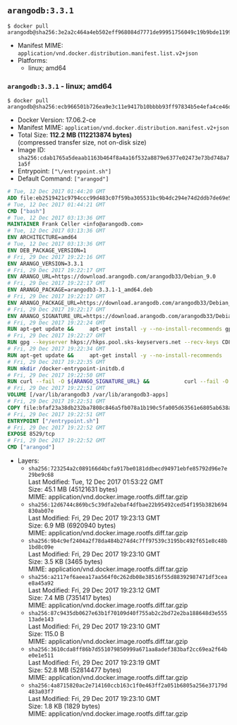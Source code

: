 ## `arangodb:3.3.1`

```console
$ docker pull arangodb@sha256:3e2a2c464a4eb502eff968084d7771de99951756049c19b9bde1199139242e49
```

-	Manifest MIME: `application/vnd.docker.distribution.manifest.list.v2+json`
-	Platforms:
	-	linux; amd64

### `arangodb:3.3.1` - linux; amd64

```console
$ docker pull arangodb@sha256:ecb966501b726ea9e3c11e9417b10bbbb93ff97834b5e4efa4ce46db26d05bb6
```

-	Docker Version: 17.06.2-ce
-	Manifest MIME: `application/vnd.docker.distribution.manifest.v2+json`
-	Total Size: **112.2 MB (112213874 bytes)**  
	(compressed transfer size, not on-disk size)
-	Image ID: `sha256:cdab1765a5deaab1163b464f8a4a16f532a8879e6377e02473e73bd748a71a5f`
-	Entrypoint: `["\/entrypoint.sh"]`
-	Default Command: `["arangod"]`

```dockerfile
# Tue, 12 Dec 2017 01:44:20 GMT
ADD file:eb2519421c9794ccc99d483c07f59ba305531bc9b4dc294e74d2ddb7de69e52a in / 
# Tue, 12 Dec 2017 01:44:21 GMT
CMD ["bash"]
# Tue, 12 Dec 2017 03:13:36 GMT
MAINTAINER Frank Celler <info@arangodb.com>
# Tue, 12 Dec 2017 03:13:36 GMT
ENV ARCHITECTURE=amd64
# Tue, 12 Dec 2017 03:13:36 GMT
ENV DEB_PACKAGE_VERSION=1
# Fri, 29 Dec 2017 19:22:16 GMT
ENV ARANGO_VERSION=3.3.1
# Fri, 29 Dec 2017 19:22:17 GMT
ENV ARANGO_URL=https://download.arangodb.com/arangodb33/Debian_9.0
# Fri, 29 Dec 2017 19:22:17 GMT
ENV ARANGO_PACKAGE=arangodb3-3.3.1-1_amd64.deb
# Fri, 29 Dec 2017 19:22:17 GMT
ENV ARANGO_PACKAGE_URL=https://download.arangodb.com/arangodb33/Debian_9.0/amd64/arangodb3-3.3.1-1_amd64.deb
# Fri, 29 Dec 2017 19:22:17 GMT
ENV ARANGO_SIGNATURE_URL=https://download.arangodb.com/arangodb33/Debian_9.0/amd64/arangodb3-3.3.1-1_amd64.deb.asc
# Fri, 29 Dec 2017 19:22:24 GMT
RUN apt-get update &&     apt-get install -y --no-install-recommends gpg dirmngr     &&     rm -rf /var/lib/apt/lists/*
# Fri, 29 Dec 2017 19:22:27 GMT
RUN gpg --keyserver hkps://hkps.pool.sks-keyservers.net --recv-keys CD8CB0F1E0AD5B52E93F41E7EA93F5E56E751E9B
# Fri, 29 Dec 2017 19:22:34 GMT
RUN apt-get update &&     apt-get install -y --no-install-recommends         libjemalloc1         ca-certificates         pwgen         curl     &&     rm -rf /var/lib/apt/lists/*
# Fri, 29 Dec 2017 19:22:35 GMT
RUN mkdir /docker-entrypoint-initdb.d
# Fri, 29 Dec 2017 19:22:50 GMT
RUN curl --fail -O ${ARANGO_SIGNATURE_URL} &&           curl --fail -O ${ARANGO_PACKAGE_URL} &&             gpg --verify ${ARANGO_PACKAGE}.asc &&     (echo arangodb3 arangodb3/password password test | debconf-set-selections) &&     (echo arangodb3 arangodb3/password_again password test | debconf-set-selections) &&     DEBIAN_FRONTEND="noninteractive" dpkg -i ${ARANGO_PACKAGE} &&     rm -rf /var/lib/arangodb3/* &&     sed -ri         -e 's!127\.0\.0\.1!0.0.0.0!g'         -e 's!^(file\s*=).*!\1 -!'         -e 's!^#\s*uid\s*=.*!uid = arangodb!'         -e 's!^#\s*gid\s*=.*!gid = arangodb!'         /etc/arangodb3/arangod.conf     &&     rm -f ${ARANGO_PACKAGE}*
# Fri, 29 Dec 2017 19:22:51 GMT
VOLUME [/var/lib/arangodb3 /var/lib/arangodb3-apps]
# Fri, 29 Dec 2017 19:22:51 GMT
COPY file:bfaf23a38db232ba7808c846a5fb078a1b190c5fa005d63561e6805ab638afeb in /entrypoint.sh 
# Fri, 29 Dec 2017 19:22:51 GMT
ENTRYPOINT ["/entrypoint.sh"]
# Fri, 29 Dec 2017 19:22:52 GMT
EXPOSE 8529/tcp
# Fri, 29 Dec 2017 19:22:52 GMT
CMD ["arangod"]
```

-	Layers:
	-	`sha256:723254a2c089166d4bcfa917be0181ddbecd94971ebfe85792d96e7e29be9c68`  
		Last Modified: Tue, 12 Dec 2017 01:53:22 GMT  
		Size: 45.1 MB (45121631 bytes)  
		MIME: application/vnd.docker.image.rootfs.diff.tar.gzip
	-	`sha256:12d6744c869bc5c39dfa2ebaf4dfbae22b95492ced54f195b382b694830ab07e`  
		Last Modified: Fri, 29 Dec 2017 19:23:13 GMT  
		Size: 6.9 MB (6920940 bytes)  
		MIME: application/vnd.docker.image.rootfs.diff.tar.gzip
	-	`sha256:9b4c9ef2404a2f78da484b274d4c7ff97539c3195bc492f651e8c48b1bd8c09e`  
		Last Modified: Fri, 29 Dec 2017 19:23:10 GMT  
		Size: 3.5 KB (3465 bytes)  
		MIME: application/vnd.docker.image.rootfs.diff.tar.gzip
	-	`sha256:a2117ef6aeea17aa564f0c262db08e38516f55d88392987471df3ceae8a45a92`  
		Last Modified: Fri, 29 Dec 2017 19:23:12 GMT  
		Size: 7.4 MB (7351417 bytes)  
		MIME: application/vnd.docker.image.rootfs.diff.tar.gzip
	-	`sha256:87c9435db0627e63b1f70109d40f755ab2c2bd72e2ba188648d3e55513ade143`  
		Last Modified: Fri, 29 Dec 2017 19:23:10 GMT  
		Size: 115.0 B  
		MIME: application/vnd.docker.image.rootfs.diff.tar.gzip
	-	`sha256:3610cda8ff86b7d551079850999a671aa8adef383baf2cc69ea2f64be0e1e511`  
		Last Modified: Fri, 29 Dec 2017 19:23:19 GMT  
		Size: 52.8 MB (52814477 bytes)  
		MIME: application/vnd.docker.image.rootfs.diff.tar.gzip
	-	`sha256:4a8715820ac2e714160ccb163c1f0e463ff2a051b6805a256e37179d483a03f7`  
		Last Modified: Fri, 29 Dec 2017 19:23:10 GMT  
		Size: 1.8 KB (1829 bytes)  
		MIME: application/vnd.docker.image.rootfs.diff.tar.gzip
